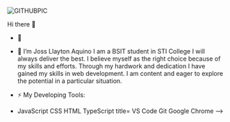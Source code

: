 
![GITHUBPIC](https://github.com/user-attachments/assets/7f6ddfb1-a5b0-462d-b26e-9f9100775006)


Hi there 👋
- 🔭 
- 🌱 I’m Joss Llayton Aquino
  I am a BSIT student in STI College I will always deliver the best. I believe myself as the right choice because of my skills and efforts. Through my hardwork and dedication I have gained my skills in web development. I am content and eager to explore the potential in a particular situation.

- ⚡ My Developing Tools:
- JavaScript    CSS    HTML    TypeScript     title=    VS Code    Git    Google Chrome
-->
